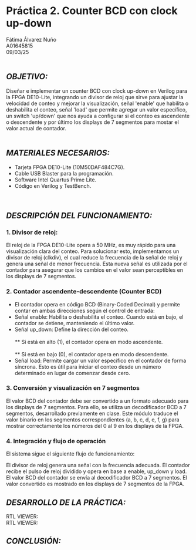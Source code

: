 # Práctica 2. Counter BCD con clock up-down
Fátima Álvarez Nuño <br/>
A01645815 <br/>
09/03/25 <br/>
<br/>

## *OBJETIVO:* <br/>
Diseñar e implementar un counter BCD con clock up-down en Verilog para la FPGA DE10-Lite, integrando un divisor de reloj que sirve para ajustar la velocidad de conteo y mejorar la visualización, señal 'enable' que habilita o deshabilita el conteo, señal 'load' que permite agregar un valor específico, un switch 'up/down' que nos ayuda a configurar si el conteo es ascendente o descendente y por último los displays de 7 segmentos para mostar el valor actual de contador.  
<br/>

## *MATERIALES NECESARIOS:* <br/>
* Tarjeta FPGA DE10-Lite (10M50DAF484C7G). <br/>
* Cable USB Blaster para la programación. <br/>
* Software Intel Quartus Prime Lite. <br/>
* Código en Verilog y TestBench. <br/>
<br/>

## *DESCRIPCIÓN DEL FUNCIONAMIENTO:* <br/>
### 1. Divisor de reloj:  <br/>
El reloj de la FPGA DE10-Lite opera a 50 MHz, es muy rápido para una visualización clara del conteo. Para solucionar esto, implementamos un divisor de reloj (clkdiv), el cual reduce la frecuencia de la señal de reloj y genera una señal de menor frecuencia. Esta nueva señal es utilizada por el contador para asegurar que los cambios en el valor sean perceptibles en los displays de 7 segmentos.  <br/>

### 2. Contador ascendente-descendente (Counter BCD)  <br/>
* El contador opera en código BCD (Binary-Coded Decimal) y permite contar en ambas direcciones según el control de entrada:  <br/>
* Señal enable: Habilita o deshabilita el conteo. Cuando está en bajo, el contador se detiene, manteniendo el último valor.  <br/>
* Señal up_down: Define la dirección del conteo.  <br/>
<br/> ** Si está en alto (1), el contador opera en modo ascendente.  <br/>
<br/> ** Si está en bajo (0), el contador opera en modo descendente.  <br/>
* Señal load: Permite cargar un valor específico en el contador de forma síncrona. Esto es útil para iniciar el conteo desde un número determinado en lugar de comenzar desde cero.  <br/>

### 3. Conversión y visualización en 7 segmentos
El valor BCD del contador debe ser convertido a un formato adecuado para los displays de 7 segmentos. Para ello, se utiliza un decodificador BCD a 7 segmentos, desarrollado previamente en clase. Este módulo traduce el valor binario en los segmentos correspondientes (a, b, c, d, e, f, g) para mostrar correctamente los números del 0 al 9 en los displays de la FPGA.

### 4. Integración y flujo de operación
El sistema sigue el siguiente flujo de funcionamiento:

El divisor de reloj genera una señal con la frecuencia adecuada.
El contador recibe el pulso de reloj dividido y opera en base a enable, up_down y load.
El valor BCD del contador se envía al decodificador BCD a 7 segmentos.
El valor convertido es mostrado en los displays de 7 segmentos de la FPGA.

## *DESARROLLO DE LA PRÁCTICA:* <br/>
RTL VIEWER: <br/>
RTL VIEWER:

## *CONCLUSIÓN:* <br/>
